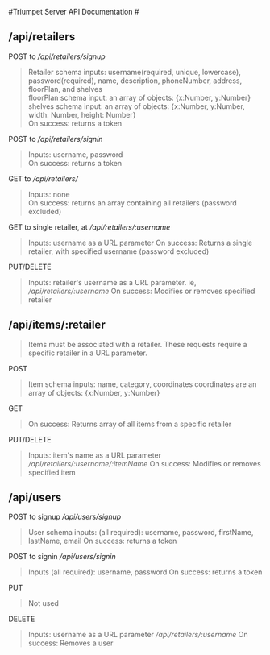 #Triumpet Server API Documentation #

## /api/retailers ##

POST to */api/retailers/signup*
> Retailer schema inputs: username(required, unique, lowercase), password(required), name, description, phoneNumber, address, floorPlan, and shelves  
> floorPlan schema input:  an array of objects: {x:Number, y:Number}  
> shelves schema input: an array of objects: {x:Number, y:Number, width: Number, height: Number}  
> On success: returns a token

POST to */api/retailers/signin*
> Inputs: username, password  
> On success: returns a token

GET to */api/retailers/*
> Inputs: none  
> On success: returns an array containing all retailers (password excluded)

GET to single retailer, at */api/retailers/:username*
> Inputs: username as a URL parameter
> On success: Returns a single retailer, with specified username (password excluded)

PUT/DELETE
> Inputs: retailer's username as a URL parameter. ie, */api/retailers/:username*
> On success: Modifies or removes specified retailer

## /api/items/:retailer ##
>Items must be associated with a retailer.
> These requests require a specific retailer in a URL parameter.

POST
> Item schema inputs: name, category, coordinates
> coordinates are an array of objects: {x:Number, y:Number}

GET
> On success: Returns array of all items from a specific retailer

PUT/DELETE
> Inputs: item's name as a URL parameter */api/retailers/:username/:itemName*
> On success: Modifies or removes specified item

## /api/users ##

POST to signup */api/users/signup*
> User schema inputs: (all required): username, password, firstName, lastName, email
> On success: returns a token

POST to signin */api/users/signin*
> Inputs (all required): username, password
> On success: returns a token

PUT
> Not used

DELETE
> Inputs: username as a URL parameter */api/retailers/:username*
> On success: Removes a user
